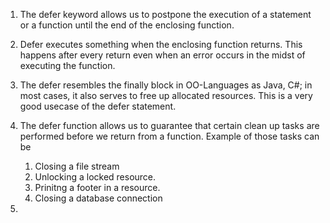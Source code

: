 1. The defer keyword allows us to postpone the execution of a statement or a function until 
    the end of the enclosing function.
   
2. Defer executes something when the enclosing function returns. This happens after every return even when an 
    error occurs in the midst of executing the function.
   
3. The defer resembles the finally block in OO-Languages as Java, C#; in most cases,
    it also serves to free up allocated resources. This is a very good usecase of the defer statement.
   
4. The defer function allows us to guarantee that certain clean up tasks 
    are performed before we return from a function. Example of those tasks can be
    
    1. Closing a file stream
    2. Unlocking a locked resource.
    3. Prinitng a footer in a resource.
    4. Closing a database connection
    
5. 